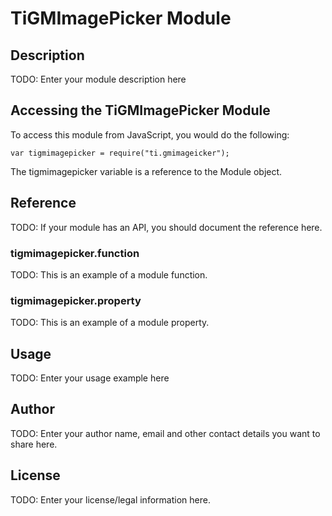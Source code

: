 # TiGMImagePicker Module

## Description

TODO: Enter your module description here

## Accessing the TiGMImagePicker Module

To access this module from JavaScript, you would do the following:

    var tigmimagepicker = require("ti.gmimageicker");

The tigmimagepicker variable is a reference to the Module object.

## Reference

TODO: If your module has an API, you should document
the reference here.

### tigmimagepicker.function

TODO: This is an example of a module function.

### tigmimagepicker.property

TODO: This is an example of a module property.

## Usage

TODO: Enter your usage example here

## Author

TODO: Enter your author name, email and other contact
details you want to share here.

## License

TODO: Enter your license/legal information here.
